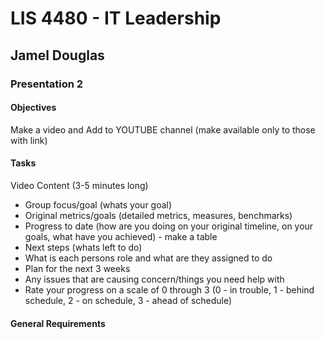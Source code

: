 # LIS 4480 - IT Leadership

## Jamel Douglas

### Presentation 2

#### Objectives
Make a video and Add to YOUTUBE channel (make available only to those with link)

#### Tasks
Video Content (3-5 minutes long)
- Group focus/goal (whats your goal)
- Original metrics/goals (detailed metrics, measures, benchmarks)
- Progress to date (how are you doing on your original timeline, on your goals, what have you achieved) - make a table
- Next steps (whats left to do)
- What is each persons role and what are they assigned to do 
- Plan for the next 3 weeks
- Any issues that are causing concern/things you need help with
- Rate your progress on a scale of 0 through 3 (0 - in trouble, 1 - behind schedule, 2 - on schedule, 3 - ahead of schedule)

#### General Requirements